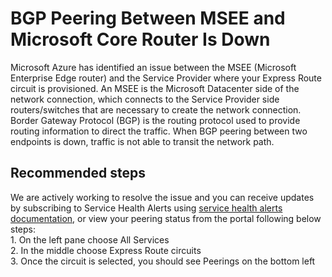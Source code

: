 <properties 
	pageTitle="BGP Peering Between MSEE and Microsoft Core Router Is Down"
	description="BGP Peering Between MSEE and Microsoft Core Router Is Down"
	infoBubbleText="BGP Peering issue found. See details on the right."
	service="microsoft.network"
	resource="ExpressRoute"
	authors="KristinaNeyens"
	displayOrder=""
	articleId="exrbgpmseecoredowndiag"
	selfHelpType="diagnostics"
	supportTopicIds=""
	resourceTags="expressroute"
	productPesIds="15480"
	cloudEnvironments="public"
	/>
# BGP Peering Between MSEE and Microsoft Core Router Is Down
Microsoft Azure has identified an issue between the MSEE (Microsoft Enterprise Edge router) and the Service Provider where your Express Route circuit is provisioned. An MSEE is the Microsoft Datacenter side of the network connection, which connects to the Service Provider side routers/switches that are necessary to create the network connection. Border Gateway Protocol (BGP) is the routing protocol used to provide routing information to direct the traffic. When BGP peering between two endpoints is down, traffic is not able to transit the network path.
## **Recommended steps**
We are actively working to resolve the issue and you can receive updates by subscribing to Service Health Alerts using [service health alerts documentation](https://docs.microsoft.com/azure/monitoring-and-diagnostics/monitoring-activity-log-alerts-on-service-notifications?toc=%2fazure%2fservice-health%2ftoc.json), or view your peering status from the portal following below steps: <br>
	1. On the left pane choose All Services <br>
	2. In the middle choose Express Route circuits <br>
	3. Once the circuit is selected, you should see Peerings on the bottom left

